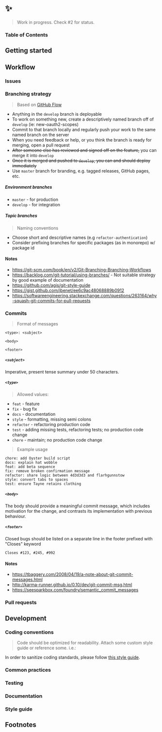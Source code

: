 # :sparkles:

> Work in progress. Check #2 for status.

### Table of Contents

## Getting started

## Workflow

### Issues

### Branching strategy

> Based on [GitHub Flow](https://guides.github.com/introduction/flow/)

- Anything in the `develop` branch is deployable
- To work on something new, create a descriptively named branch off of `develop` (ie: new-oauth2-scopes)
- Commit to that branch locally and regularly push your work to the same named branch on the server
- When you need feedback or help, or you think the branch is ready for merging, open a pull request
- ~~After someone else has reviewed and signed off on the feature,~~ you can merge it into `develop`
- ~~Once it is merged and pushed to `develop`, you can and should deploy immediately~~
- Use `master` branch for branding, e.g. tagged releases, GitHub pages, etc.

##### Environment branches

- `master` - for production
- `develop` - for integration

##### Topic branches

> Naming conventions

- Choose short and descriptive names (e.g `refactor-authentication`)
- Consider prefixing branches for specific packages (as in monorepo) w/ package id

#### Notes

- https://git-scm.com/book/en/v2/Git-Branching-Branching-Workflows
- https://backlog.com/git-tutorial/using-branches/ - Not suitable strategy by
  good example of documentation
- https://github.com/agis/git-style-guide
- https://gist.github.com/jbenet/ee6c9ac48068889b0912
- https://softwareengineering.stackexchange.com/questions/263164/why-squash-git-commits-for-pull-requests

### Commits

> Format of messages

```
<type>: <subject>

<body>

<footer>
```

##### `<subject>`

Imperative, present tense summary under 50 characters.

##### `<type>`

> Allowed values:

- `feat` - feature
- `fix` - bug fix
- `docs` - documentation
- `style` - formatting, missing semi colons
- `refactor` - refactoring production code
- `test` - adding missing tests, refactoring tests; no production code change
- `chore` - maintain; no production code change

> Example usage

```
chore: add Oyster build script
docs: explain hat wobble
feat: add beta sequence
fix: remove broken confirmation message
refactor: share logic between 4d3d3d3 and flarhgunnstow
style: convert tabs to spaces
test: ensure Tayne retains clothing
```

##### `<body>`

The body should provide a meaningful commit message, which includes motivation for the change, and contrasts its implementation with previous behaviour.

##### `<footer>`

Closed bugs should be listed on a separate line in the footer prefixed with "Closes" keyword

```
Closes #123, #245, #992
```

#### Notes

- https://tbaggery.com/2008/04/19/a-note-about-git-commit-messages.html
- http://karma-runner.github.io/0.10/dev/git-commit-msg.html
- https://seesparkbox.com/foundry/semantic_commit_messages


### Pull requests

## Development

### Coding conventions

> Code should be optimized for readability. Attach some custom style guide or reference some. i.e.:

In order to sanitize coding standards, please follow [this style guide](https://github.com/airbnb/javascript).

### Common practices

### Testing

### Documentation

### Style guide

## Footnotes
